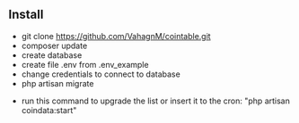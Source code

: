 ## Install

* git clone https://github.com/VahagnM/cointable.git
* composer update
* create database
* create file .env from .env_example
* change credentials to connect to database
* php artisan migrate
- run this command to upgrade the list or insert it to the cron: "php artisan coindata:start"

